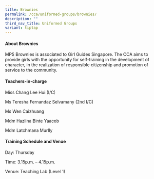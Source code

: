 ```yaml
---
title: Brownies
permalink: /cca/uniformed-groups/brownies/
description: ""
third_nav_title: Uniformed Groups
variant: tiptap
---
```

<h4><strong>About Brownies</strong></h4>
<p>MPS Brownies is associated to Girl Guides Singapore. The CCA aims to provide
girls with the opportunity for self-training in the development of character,
in the realization of responsible citizenship and promotion of service
to the community.</p>
<p></p>
<h4><strong>Teachers-in-charge</strong></h4>
<p>Miss Chang Lee Hui (I/C)</p>
<p>Ms Teresha Fernandaz Selvamany (2nd I/C)</p>
<p>Ms Wen Caizhuang</p>
<p>Mdm Hazlina Binte Yaacob</p>
<p>Mdm Latchmana Murlly</p>
<p></p>
<h4><strong>Training Schedule and Venue</strong></h4>
<p>Day: Thursday</p>
<p>Time: 3.15p.m. – 4.15p.m.</p>
<p>Venue: Teaching Lab (Level 1)</p>